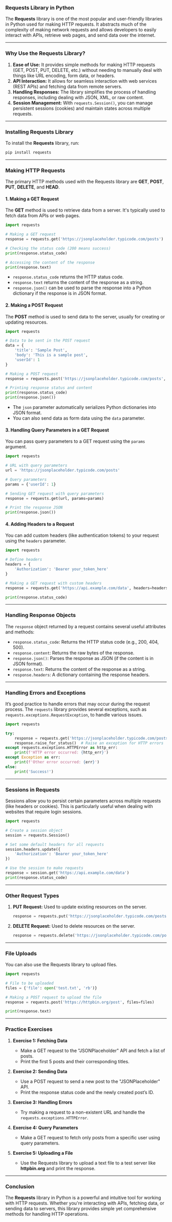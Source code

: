 ### **Requests Library in Python**

The **Requests** library is one of the most popular and user-friendly libraries in Python used for making HTTP requests. It abstracts much of the complexity of making network requests and allows developers to easily interact with APIs, retrieve web pages, and send data over the internet.

---

### **Why Use the Requests Library?**

1. **Ease of Use:** It provides simple methods for making HTTP requests (GET, POST, PUT, DELETE, etc.) without needing to manually deal with things like URL encoding, form data, or headers.
2. **API Interaction:** It allows for seamless interaction with web services (REST APIs) and fetching data from remote servers.
3. **Handling Responses:** The library simplifies the process of handling responses, including dealing with JSON, XML, or raw content.
4. **Session Management:** With `requests.Session()`, you can manage persistent sessions (cookies) and maintain states across multiple requests.

---

### **Installing Requests Library**

To install the **Requests** library, run:

```bash
pip install requests
```

---

### **Making HTTP Requests**

The primary HTTP methods used with the Requests library are **GET**, **POST**, **PUT**, **DELETE**, and **HEAD**.

#### **1. Making a GET Request**
The **GET** method is used to retrieve data from a server. It's typically used to fetch data from APIs or web pages.

```python
import requests

# Making a GET request
response = requests.get('https://jsonplaceholder.typicode.com/posts')

# Checking the status code (200 means success)
print(response.status_code)

# Accessing the content of the response
print(response.text)
```

- `response.status_code` returns the HTTP status code.
- `response.text` returns the content of the response as a string.
- `response.json()` can be used to parse the response into a Python dictionary if the response is in JSON format.

#### **2. Making a POST Request**
The **POST** method is used to send data to the server, usually for creating or updating resources.

```python
import requests

# Data to be sent in the POST request
data = {
    'title': 'Sample Post',
    'body': 'This is a sample post',
    'userId': 1
}

# Making a POST request
response = requests.post('https://jsonplaceholder.typicode.com/posts', json=data)

# Printing response status and content
print(response.status_code)
print(response.json())
```

- The `json` parameter automatically serializes Python dictionaries into JSON format.
- You can also send data as form data using the `data` parameter.

#### **3. Handling Query Parameters in a GET Request**
You can pass query parameters to a GET request using the `params` argument.

```python
import requests

# URL with query parameters
url = 'https://jsonplaceholder.typicode.com/posts'

# Query parameters
params = {'userId': 1}

# Sending GET request with query parameters
response = requests.get(url, params=params)

# Print the response JSON
print(response.json())
```

#### **4. Adding Headers to a Request**
You can add custom headers (like authentication tokens) to your request using the `headers` parameter.

```python
import requests

# Define headers
headers = {
    'Authorization': 'Bearer your_token_here'
}

# Making a GET request with custom headers
response = requests.get('https://api.example.com/data', headers=headers)

print(response.status_code)
```

---

### **Handling Response Objects**

The `response` object returned by a request contains several useful attributes and methods:

- `response.status_code`: Returns the HTTP status code (e.g., 200, 404, 500).
- `response.content`: Returns the raw bytes of the response.
- `response.json()`: Parses the response as JSON (if the content is in JSON format).
- `response.text`: Returns the content of the response as a string.
- `response.headers`: A dictionary containing the response headers.

---

### **Handling Errors and Exceptions**

It’s good practice to handle errors that may occur during the request process. The `requests` library provides several exceptions, such as `requests.exceptions.RequestException`, to handle various issues.

```python
import requests

try:
    response = requests.get('https://jsonplaceholder.typicode.com/posts/1')
    response.raise_for_status()  # Raise an exception for HTTP errors
except requests.exceptions.HTTPError as http_err:
    print(f'HTTP error occurred: {http_err}')
except Exception as err:
    print(f'Other error occurred: {err}')
else:
    print('Success!')
```

---

### **Sessions in Requests**

Sessions allow you to persist certain parameters across multiple requests (like headers or cookies). This is particularly useful when dealing with websites that require login sessions.

```python
import requests

# Create a session object
session = requests.Session()

# Set some default headers for all requests
session.headers.update({
    'Authorization': 'Bearer your_token_here'
})

# Use the session to make requests
response = session.get('https://api.example.com/data')
print(response.status_code)
```

---

### **Other Request Types**

1. **PUT Request:** Used to update existing resources on the server.
   ```python
   response = requests.put('https://jsonplaceholder.typicode.com/posts/1', json=data)
   ```

2. **DELETE Request:** Used to delete resources on the server.
   ```python
   response = requests.delete('https://jsonplaceholder.typicode.com/posts/1')
   ```

---

### **File Uploads**

You can also use the Requests library to upload files.

```python
import requests

# File to be uploaded
files = {'file': open('test.txt', 'rb')}

# Making a POST request to upload the file
response = requests.post('https://httpbin.org/post', files=files)

print(response.text)
```

---

### **Practice Exercises**

1. **Exercise 1: Fetching Data**
   - Make a GET request to the "JSONPlaceholder" API and fetch a list of posts.
   - Print the first 5 posts and their corresponding titles.

2. **Exercise 2: Sending Data**
   - Use a POST request to send a new post to the "JSONPlaceholder" API.
   - Print the response status code and the newly created post’s ID.

3. **Exercise 3: Handling Errors**
   - Try making a request to a non-existent URL and handle the `requests.exceptions.HTTPError`.

4. **Exercise 4: Query Parameters**
   - Make a GET request to fetch only posts from a specific user using query parameters.

5. **Exercise 5: Uploading a File**
   - Use the Requests library to upload a text file to a test server like **httpbin.org** and print the response.

---

### **Conclusion**

The **Requests** library in Python is a powerful and intuitive tool for working with HTTP requests. Whether you're interacting with APIs, fetching data, or sending data to servers, this library provides simple yet comprehensive methods for handling HTTP operations.
